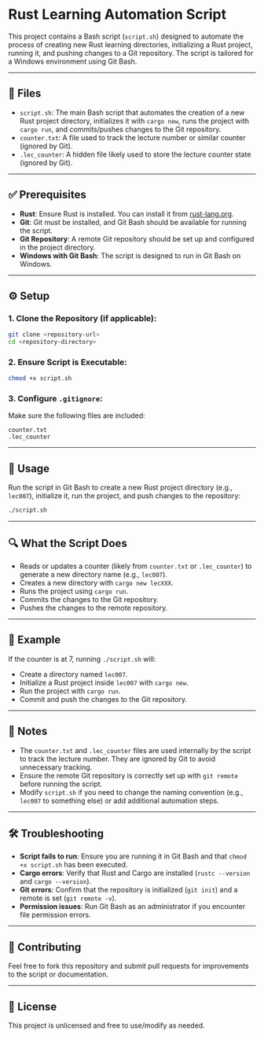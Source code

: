# Rust Learning Automation Script

This project contains a Bash script (`script.sh`) designed to automate the process of creating new Rust learning directories, initializing a Rust project, running it, and pushing changes to a Git repository. The script is tailored for a Windows environment using Git Bash.

---

## 📁 Files

- `script.sh`: The main Bash script that automates the creation of a new Rust project directory, initializes it with `cargo new`, runs the project with `cargo run`, and commits/pushes changes to the Git repository.
- `counter.txt`: A file used to track the lecture number or similar counter (ignored by Git).
- `.lec_counter`: A hidden file likely used to store the lecture counter state (ignored by Git).

---

## ✅ Prerequisites

- **Rust**: Ensure Rust is installed. You can install it from [rust-lang.org](https://www.rust-lang.org/).
- **Git**: Git must be installed, and Git Bash should be available for running the script.
- **Git Repository**: A remote Git repository should be set up and configured in the project directory.
- **Windows with Git Bash**: The script is designed to run in Git Bash on Windows.

---

## ⚙️ Setup

### 1. Clone the Repository (if applicable):
```bash
git clone <repository-url>
cd <repository-directory>
```

### 2. Ensure Script is Executable:
```bash
chmod +x script.sh
```

### 3. Configure `.gitignore`:
Make sure the following files are included:
```
counter.txt
.lec_counter
```

---

## 🚀 Usage

Run the script in Git Bash to create a new Rust project directory (e.g., `lec007`), initialize it, run the project, and push changes to the repository:

```bash
./script.sh
```

---

## 🔍 What the Script Does

- Reads or updates a counter (likely from `counter.txt` or `.lec_counter`) to generate a new directory name (e.g., `lec007`).
- Creates a new directory with `cargo new lecXXX`.
- Runs the project using `cargo run`.
- Commits the changes to the Git repository.
- Pushes the changes to the remote repository.

---

## 🧪 Example

If the counter is at 7, running `./script.sh` will:

- Create a directory named `lec007`.
- Initialize a Rust project inside `lec007` with `cargo new`.
- Run the project with `cargo run`.
- Commit and push the changes to the Git repository.

---

## 📝 Notes

- The `counter.txt` and `.lec_counter` files are used internally by the script to track the lecture number. They are ignored by Git to avoid unnecessary tracking.
- Ensure the remote Git repository is correctly set up with `git remote` before running the script.
- Modify `script.sh` if you need to change the naming convention (e.g., `lec007` to something else) or add additional automation steps.

---

## 🛠️ Troubleshooting

- **Script fails to run**: Ensure you are running it in Git Bash and that `chmod +x script.sh` has been executed.
- **Cargo errors**: Verify that Rust and Cargo are installed (`rustc --version` and `cargo --version`).
- **Git errors**: Confirm that the repository is initialized (`git init`) and a remote is set (`git remote -v`).
- **Permission issues**: Run Git Bash as an administrator if you encounter file permission errors.

---

## 🤝 Contributing

Feel free to fork this repository and submit pull requests for improvements to the script or documentation.

---

## 📄 License

This project is unlicensed and free to use/modify as needed.
